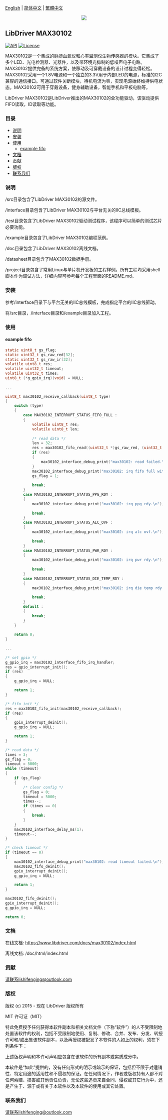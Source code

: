 [English](/README.md) | [ 简体中文](/README_zh-Hans.md) | [繁體中文](/README_zh-Hant.md)

<div align=center>
<img src="/doc/image/logo.png"/>
</div>

## LibDriver MAX30102

[![API](https://img.shields.io/badge/api-reference-blue)](https://www.libdriver.com/docs/max30102/index.html) [![License](https://img.shields.io/badge/license-MIT-brightgreen.svg)](/LICENSE)

MAX30102是一个集成的脉搏血氧仪和心率监测仪生物传感器的模块。它集成了多个LED、光电检测器、光器件，以及带环境光抑制的低噪声电子电路。MAX30102提供完备的系统方案，使移动及可穿戴设备的设计过程变得轻松。MAX30102采用一个1.8V电源和一个独立的3.3V用于内部LED的电源，标准的I2C兼容的通信接口。可通过软件关断模块，待机电流为零，实现电源始终维持供电状态。MAX30102可用于穿戴设备，健身辅助设备，智能手机和平板电脑等。

LibDriver MAX30102是LibDriver推出的MAX30102的全功能驱动，该驱动提供FIFO读取，ID读取等功能。

### 目录

  - [说明](#说明)
  - [安装](#安装)
  - [使用](#使用)
    - [example fifo](#example-fifo)
  - [文档](#文档)
  - [贡献](#贡献)
  - [版权](#版权)
  - [联系我们](#联系我们)

### 说明

/src目录包含了LibDriver MAX30102的源文件。

/interface目录包含了LibDriver MAX30102与平台无关的IIC总线模板。

/test目录包含了LibDriver MAX30102驱动测试程序，该程序可以简单的测试芯片必要功能。

/example目录包含了LibDriver MAX30102编程范例。

/doc目录包含了LibDriver MAX30102离线文档。

/datasheet目录包含了MAX30102数据手册。

/project目录包含了常用Linux与单片机开发板的工程样例。所有工程均采用shell脚本作为调试方法，详细内容可参考每个工程里面的README.md。

### 安装

参考/interface目录下与平台无关的IIC总线模板，完成指定平台的IIC总线驱动。

将/src目录，/interface目录和/example目录加入工程。

### 使用

#### example fifo

```C
static uint8_t gs_flag;
static uint32_t gs_raw_red[32];
static uint32_t gs_raw_ir[32];
volatile uint8_t res;
volatile uint32_t timeout;
volatile uint32_t times;
uint8_t (*g_gpio_irq)(void) = NULL;

...
    
uint8_t max30102_receive_callback(uint8_t type)
{
    switch (type)
    {
        case MAX30102_INTERRUPT_STATUS_FIFO_FULL :
        {
            volatile uint8_t res;
            volatile uint8_t len;
            
            /* read data */
            len = 32;
            res = max30102_fifo_read((uint32_t *)gs_raw_red, (uint32_t *)gs_raw_ir, (uint8_t *)&len);
            if (res)
            {
                max30102_interface_debug_print("max30102: read failed.\n");
            }
            max30102_interface_debug_print("max30102: irq fifo full with %d.\n", len);
            gs_flag = 1;
            
            break;
        }
        case MAX30102_INTERRUPT_STATUS_PPG_RDY :
        {
            max30102_interface_debug_print("max30102: irq ppg rdy.\n");
            
            break;
        }
        case MAX30102_INTERRUPT_STATUS_ALC_OVF :
        {
            max30102_interface_debug_print("max30102: irq alc ovf.\n");
            
            break;
        }
        case MAX30102_INTERRUPT_STATUS_PWR_RDY :
        {
            max30102_interface_debug_print("max30102: irq pwr rdy.\n");
            
            break;
        }
        case MAX30102_INTERRUPT_STATUS_DIE_TEMP_RDY :
        {
            max30102_interface_debug_print("max30102: irq die temp rdy.\n");
            
            break;
        }
        default :
        {
            break;
        }
    }
    
    return 0;
}

...
    
/* set gpio */
g_gpio_irq = max30102_interface_fifo_irq_handler;
res = gpio_interrupt_init();
if (res)
{
    g_gpio_irq = NULL;

    return 1;
}

/* fifo init */
res = max30102_fifo_init(max30102_receive_callback);
if (res)
{
    gpio_interrupt_deinit();
    g_gpio_irq = NULL;

    return 1;
}

/* read data */
times = 3;
gs_flag = 0;
timeout = 5000;
while (timeout)
{
    if (gs_flag)
    {
        /* clear config */
        gs_flag = 0;
        timeout = 5000;
        times--;
        if (times == 0)
        {
            break;
        }
    }
    max30102_interface_delay_ms(1);
    timeout--;
}

/* check timeout */
if (timeout == 0)
{
    max30102_interface_debug_print("max30102: read timeout failed.\n");
    max30102_fifo_deinit();
    gpio_interrupt_deinit();
    g_gpio_irq = NULL;

    return 1;
}

max30102_fifo_deinit();
gpio_interrupt_deinit();
g_gpio_irq = NULL;

return 0;
```

### 文档

在线文档: https://www.libdriver.com/docs/max30102/index.html

离线文档: /doc/html/index.html

### 贡献

请联系lishifenging@outlook.com

### 版权

版权 (c) 2015 - 现在 LibDriver 版权所有

MIT 许可证（MIT）

特此免费授予任何获得本软件副本和相关文档文件（下称“软件”）的人不受限制地处置该软件的权利，包括不受限制地使用、复制、修改、合并、发布、分发、转授许可和/或出售该软件副本，以及再授权被配发了本软件的人如上的权利，须在下列条件下：

上述版权声明和本许可声明应包含在该软件的所有副本或实质成分中。

本软件是“如此”提供的，没有任何形式的明示或暗示的保证，包括但不限于对适销性、特定用途的适用性和不侵权的保证。在任何情况下，作者或版权持有人都不对任何索赔、损害或其他责任负责，无论这些追责来自合同、侵权或其它行为中，还是产生于、源于或有关于本软件以及本软件的使用或其它处置。

### 联系我们

请联系lishifenging@outlook.com